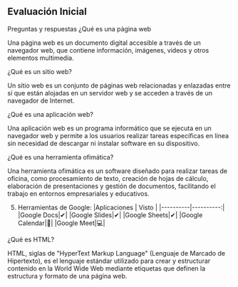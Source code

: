 ## Evaluación Inicial

Preguntas y respuestas
¿Qué es una pàgina web 

Una página web es un documento digital accesible a través de un navegador web, que contiene información, imágenes, videos y otros elementos multimedia.

¿Qué es un sitio web?

Un sitio web es un conjunto de páginas web relacionadas y enlazadas entre sí que están alojadas en un servidor web y se acceden a través de un navegador de Internet. 

¿Qué es una aplicación web?

Una aplicación web es un programa informático que se ejecuta en un navegador web y permite a los usuarios realizar tareas específicas en línea sin necesidad de descargar ni instalar software en su dispositivo.

¿Qué es una herramienta ofimática? 

Una herramienta ofimática es un software diseñado para realizar tareas de oficina, como procesamiento de texto, creación de hojas de cálculo, elaboración de presentaciones y gestión de documentos, facilitando el trabajo en entornos empresariales y educativos.

5.	Herramientas de Google:
|Aplicaciones | Visto |
|----------|----------:|
|Google Docs|✔|
|Google Slides|✔|
|Google Sheets|✔|
|Google Calendar|📅|
|Google Meet|💻|

¿Qué es HTML?

HTML, siglas de "HyperText Markup Language" (Lenguaje de Marcado de Hipertexto), es el lenguaje estándar utilizado para crear y estructurar contenido en la World Wide Web mediante etiquetas que definen la estructura y formato de una página web.    

